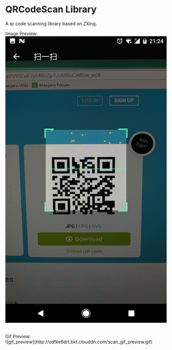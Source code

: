 # QRCodeScan Library
A qr code scanning library based on ZXing.

Image Preview:</br>
![static_preview](screenshot/preview.png)

</br>
Gif Preview:</br>
![gif_preview](http://odfke6drt.bkt.clouddn.com/scan_gif_preview.gif)
